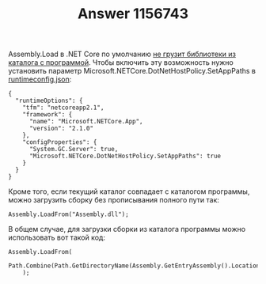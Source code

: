 ﻿---
title: "Answer 1156743"
se.owner.user_id: 240512
se.owner.display_name: "MSDN.WhiteKnight"
se.owner.link: "https://ru.stackoverflow.com/users/240512/msdn-whiteknight"
se.answer_id: 1156743
se.question_id: 1155963
se.post_type: answer
se.is_accepted: False
---
<p>Assembly.Load в .NET Core по умолчанию <a href="https://github.com/dotnet/runtime/issues/8045" rel="nofollow noreferrer">не грузит библиотеки из каталога с программой</a>. Чтобы включить эту возможность нужно установить параметр Microsoft.NETCore.DotNetHostPolicy.SetAppPaths в <a href="https://docs.microsoft.com/en-us/dotnet/core/run-time-config/#runtimeconfigjson" rel="nofollow noreferrer">runtimeconfig.json</a>:</p>

<pre><code>{
  &quot;runtimeOptions&quot;: {
    &quot;tfm&quot;: &quot;netcoreapp2.1&quot;,
    &quot;framework&quot;: {
      &quot;name&quot;: &quot;Microsoft.NETCore.App&quot;,
      &quot;version&quot;: &quot;2.1.0&quot;
    },
    &quot;configProperties&quot;: {
      &quot;System.GC.Server&quot;: true,
      &quot;Microsoft.NETCore.DotNetHostPolicy.SetAppPaths&quot;: true
    }
  }
}
</code></pre>
<p>Кроме того, если текущий каталог совпадает с каталогом программы, можно загрузить сборку без прописывания полного пути так:</p>

<pre><code>Assembly.LoadFrom(&quot;Assembly.dll&quot;);
</code></pre>
<p>В общем случае, для загрузки сборки из каталога программы можно использовать вот такой код:</p>

<pre><code>Assembly.LoadFrom(
    Path.Combine(Path.GetDirectoryName(Assembly.GetEntryAssembly().Location),&quot;Assembly.dll&quot;)
    );
</code></pre>
